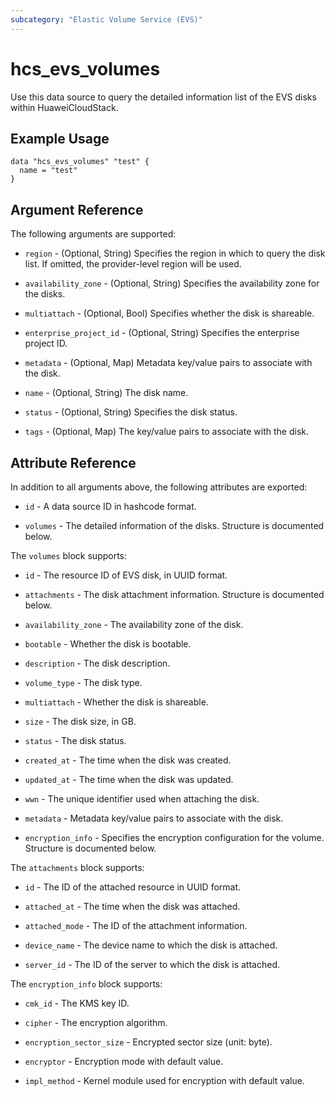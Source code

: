 ```yaml
---
subcategory: "Elastic Volume Service (EVS)"
---
```


# hcs_evs_volumes

Use this data source to query the detailed information list of the EVS disks within HuaweiCloudStack.

## Example Usage

```hcl
data "hcs_evs_volumes" "test" {
  name = "test"
}
```

## Argument Reference

The following arguments are supported:

* `region` - (Optional, String) Specifies the region in which to query the disk list.
  If omitted, the provider-level region will be used.

* `availability_zone` - (Optional, String) Specifies the availability zone for the disks.

* `multiattach` - (Optional, Bool) Specifies whether the disk is shareable.

* `enterprise_project_id` - (Optional, String) Specifies the enterprise project ID.

* `metadata` - (Optional, Map) Metadata key/value pairs to associate with the disk.

* `name` - (Optional, String) The disk name.

* `status` - (Optional, String) Specifies the disk status.

* `tags` - (Optional, Map) The key/value pairs to associate with the disk.

## Attribute Reference

In addition to all arguments above, the following attributes are exported:

* `id` - A data source ID in hashcode format.

* `volumes` - The detailed information of the disks. Structure is documented below.

The `volumes` block supports:

* `id` - The resource ID of EVS disk, in UUID format.

* `attachments` - The disk attachment information. Structure is documented below.

* `availability_zone` - The availability zone of the disk.

* `bootable` - Whether the disk is bootable.

* `description` - The disk description.

* `volume_type` - The disk type.

* `multiattach` - Whether the disk is shareable.

* `size` - The disk size, in GB.

* `status` - The disk status.

* `created_at` - The time when the disk was created.

* `updated_at` - The time when the disk was updated.

* `wwn` - The unique identifier used when attaching the disk.

* `metadata` - Metadata key/value pairs to associate with the disk.

* `encryption_info` - Specifies the encryption configuration for the volume. Structure is documented below.

The `attachments` block supports:

* `id` - The ID of the attached resource in UUID format.

* `attached_at` - The time when the disk was attached.

* `attached_mode` - The ID of the attachment information.

* `device_name` - The device name to which the disk is attached.

* `server_id` - The ID of the server to which the disk is attached.

The `encryption_info` block supports:

* `cmk_id` - The KMS key ID.

* `cipher` - The encryption algorithm.

* `encryption_sector_size` - Encrypted sector size (unit: byte).

* `encryptor` - Encryption mode with default value.

* `impl_method` - Kernel module used for encryption with default value.

